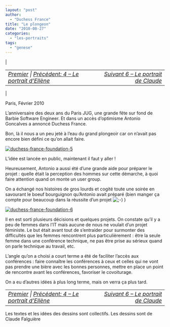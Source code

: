 ```yaml
---
layout: "post"
author:
  - "Duchess France"
title: "Le plongeon"
date: "2010-08-27"
categories:
  - "les-portraits"
tags:
  - "genese"
---
```


| <table border="0" width="100%"><tbody><tr><td style="font-size: 110%; font-style: italic; text-align: left;"><a href="http://www.duchess-france.org/rencontre-a-devoxx/">Premier</a> | <a href="http://www.duchess-france.org/portrait-ellene-dijoux/">Précédent: 4 – Le portrait d’Ellène</a></td><td style="font-size: 110%; font-style: italic; text-align: right;"><a href="http://www.duchess-france.org/portrait-claude-falguiere/">Suivant 6 – Le portrait de Claude</a></td></tr></tbody></table> |

Paris, Février 2010

L’anniversaire des deux ans du Paris JUG, une grande fête sur fond de Barbie Software Engineer. Et dans un accès d’optimisme Antonio Goncalves a annoncé Duchess France.

Bon, là il nous a un peu jeté à l’eau du grand plongeoir car on n’avait pas encore bien défini ce qu’on allait faire.

[![duchess-france-foundation-5](/assets/2010/08/2010-08-27-le-plongeon/4916204663_d9e37f5570.jpg)](http://www.flickr.com/photos/jduchess/4916204663/ "duchess-france-foundation-5 by jDuchess, on Flickr")

L’idée est lancée en public, maintenant il faut y aller !

Heureusement, Antonio a aussi été d’une grande aide pour préparer le projet : quelle était la perception des hommes sur cette démarche, à quoi faire attention quand on monte un user group.

On a échangé nos histoires de gros lourds et cogité toute une soirée en savourant le boeuf bourguignon qu’Antonio avait préparé (bien manger ça compte pour beaucoup dans la réussite d’un projet ![;-)](/assets/2010/08/2010-08-27-le-plongeon/icon_wink.gif) )

[![duchess-france-foundation-6](/assets/2010/08/2010-08-27-le-plongeon/4922882609_ddbf216460.jpg)](http://www.flickr.com/photos/jduchess/4922882609/ "duchess-france-foundation-6 by jDuchess, on Flickr")

Il en est sorti plusieurs décisions et quelques projets. On constate qu’il y a peu de femmes dans l’IT mais aucune de nous ne voulait d’un projet féministe. Le but était avant tout de s’entraider pour surmonter des difficultés que les femmes rencontrent plus particulièrement : être la seule femme dans une conférence technique, ne pas être prise au sérieux quand on parle technique au travail, etc.

L’angle qu’on a choisi a court terme a été de faciliter l’accès aux conférences : faire connaître les conférences à ceux et celles qui ne vont pas prendre une bière avec les bonnes personnes, mettre en place un point de rencontre avant les conférences, favoriser le covoiturage.

On a eu d’autres idées à plus long terme, mais on verra ça plus tard.

<table border="0" width="100%"><tbody><tr><td style="font-size: 110%; font-style: italic; text-align: left;"><a href="http://www.duchess-france.org/rencontre-a-devoxx/">Premier</a> | <a href="http://www.duchess-france.org/portrait-ellene-dijoux/">Précédent: 4 – Le portrait d’Ellène</a></td><td style="font-size: 110%; font-style: italic; text-align: right;"><a href="http://www.duchess-france.org/portrait-claude-falguiere/">Suivant 6 – Le portrait de Claude</a></td></tr></tbody></table>

Les textes et les idées des dessins sont collectifs. Les dessins sont de Claude Falguière
